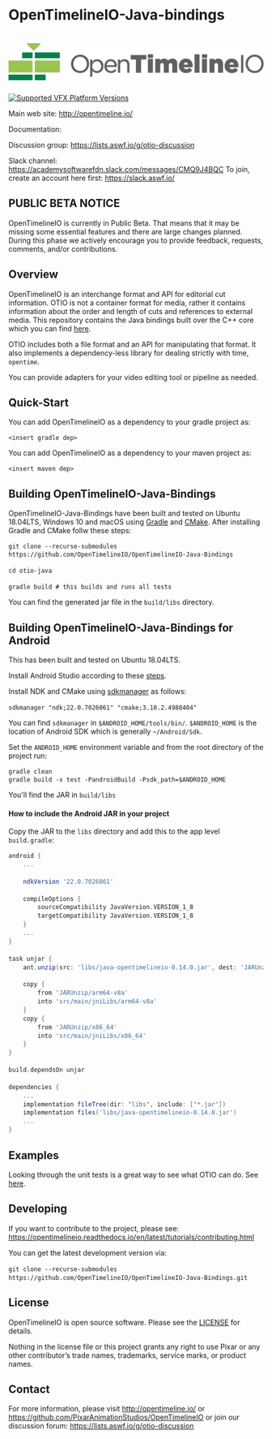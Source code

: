 OpenTimelineIO-Java-bindings
=======
[![OpenTimelineIO](images/opentimelineio-color.svg)](http://opentimeline.io)
==============

[![Supported VFX Platform Versions](https://img.shields.io/badge/vfx%20platform-2016--2020-lightgrey.svg)](http://www.vfxplatform.com/)

Main web site: http://opentimeline.io/

Documentation: 

Discussion group: https://lists.aswf.io/g/otio-discussion

Slack channel: https://academysoftwarefdn.slack.com/messages/CMQ9J4BQC
To join, create an account here first: https://slack.aswf.io/

PUBLIC BETA NOTICE
------------------

OpenTimelineIO is currently in Public Beta. That means that it may be missing
some essential features and there are large changes planned. During this phase
we actively encourage you to provide feedback, requests, comments, and/or
contributions.

Overview
--------

OpenTimelineIO is an interchange format and API for editorial cut information.
OTIO is not a container format for media, rather it contains information about
the order and length of cuts and references to external media. This repository 
contains the Java bindings built over the C++ core which you can find [here](https://github.com/PixarAnimationStudios/OpenTimelineIO).

OTIO includes both a file format and an API for manipulating that format.
It also implements a dependency-less library for dealing strictly with time, `opentime`.

You can provide adapters for your video editing tool or pipeline as needed.

Quick-Start
-----------

You can add OpenTimelineIO as a dependency to your gradle project as:
```
<insert gradle dep>
```

You can add OpenTimelineIO as a dependency to your maven project as:
```
<insert maven dep>
```


Building OpenTimelineIO-Java-Bindings
------------------------

OpenTimelineIO-Java-Bindings have been built and tested on Ubuntu 18.04LTS, Windows 10 and macOS using [Gradle](https://gradle.org/install/) and [CMake](https://cmake.org/download/).
After installing Gradle and CMake follw these steps:

```console
git clone --recurse-submodules https://github.com/OpenTimelineIO/OpenTimelineIO-Java-Bindings

cd otio-java

gradle build # this builds and runs all tests
```

You can find the generated jar file in the `build/libs` directory.

Building OpenTimelineIO-Java-Bindings for Android
------------------------

This has been built and tested on Ubuntu 18.04LTS.

Install Android Studio according to these [steps](https://developer.android.com/studio).

Install NDK and CMake using [sdkmanager](https://developer.android.com/studio/command-line/sdkmanager) as follows:

`sdkmanager "ndk;22.0.7026061" "cmake;3.10.2.4988404"`

You can find `sdkmanager` in `$ANDROID_HOME/tools/bin/`. `$ANDROID_HOME` is the location of Android SDK which is generally `~/Android/Sdk`.

Set the `ANDROID_HOME` environment variable and from the root directory of the project run:

```console
gradle clean
gradle build -x test -PandroidBuild -Psdk_path=$ANDROID_HOME
```

You'll find the JAR in `build/libs`

#### How to include the Android JAR in your project

Copy the JAR to the `libs` directory and add this to the app level `build.gradle`:

```groovy
android {
    ...
    
    ndkVersion '22.0.7026061'

    compileOptions {
        sourceCompatibility JavaVersion.VERSION_1_8
        targetCompatibility JavaVersion.VERSION_1_8
    }
    ...
}

task unjar {
    ant.unzip(src: 'libs/java-opentimelineio-0.14.0.jar', dest: 'JARUnzip')

    copy {
        from 'JARUnzip/arm64-v8a'
        into 'src/main/jniLibs/arm64-v8a'
    }
    copy {
        from 'JARUnzip/x86_64'
        into 'src/main/jniLibs/x86_64'
    }
}

build.dependsOn unjar

dependencies {
    ...
    implementation fileTree(dir: "libs", include: ["*.jar"])
    implementation files('libs/java-opentimelineio-0.14.0.jar')
    ...
}

```


Examples
--------

Looking through the unit tests is a great way to see what OTIO can do. 
See [here](https://github.com/OpenTimelineIO/OpenTimelineIO-Java-Bindings/tree/master/src/test/java/io/opentimeline).

Developing
----------

If you want to contribute to the project, please see: https://opentimelineio.readthedocs.io/en/latest/tutorials/contributing.html

You can get the latest development version via:

`git clone --recurse-submodules https://github.com/OpenTimelineIO/OpenTimelineIO-Java-Bindings.git`

License
-------
OpenTimelineIO is open source software. Please see the [LICENSE](LICENSE) for details.

Nothing in the license file or this project grants any right to use Pixar or any other contributor’s trade names, trademarks, service marks, or product names.

Contact
-------

For more information, please visit http://opentimeline.io/
or https://github.com/PixarAnimationStudios/OpenTimelineIO
or join our discussion forum: https://lists.aswf.io/g/otio-discussion
